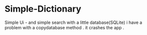 # Simple-Dictionary
Simple Ui - and simple search with a little database(SQLite)
i have a problem with a copydatabase method . it crashes the app .
